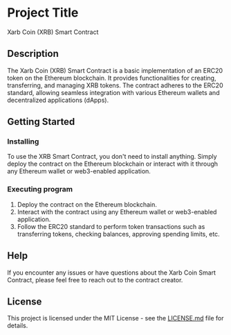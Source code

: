 # Project Title
Xarb Coin (XRB) Smart Contract

## Description
The Xarb Coin (XRB) Smart Contract is a basic implementation of an ERC20 token on the Ethereum blockchain. It provides functionalities for creating, transferring, and managing XRB tokens. The contract adheres to the ERC20 standard, allowing seamless integration with various Ethereum wallets and decentralized applications (dApps).

## Getting Started

### Installing
To use the XRB Smart Contract, you don't need to install anything. Simply deploy the contract on the Ethereum blockchain or interact with it through any Ethereum wallet or web3-enabled application.

### Executing program
1. Deploy the contract on the Ethereum blockchain.
2. Interact with the contract using any Ethereum wallet or web3-enabled application.
3. Follow the ERC20 standard to perform token transactions such as transferring tokens, checking balances, approving spending limits, etc.

## Help
If you encounter any issues or have questions about the Xarb Coin Smart Contract, please feel free to reach out to the contract creator.

## License
This project is licensed under the MIT License - see the [LICENSE.md](LICENSE.md) file for details.

